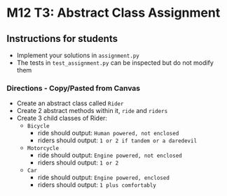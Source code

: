 # M12 T3: Abstract Class Assignment

## Instructions for students

- Implement your solutions in `assignment.py`
- The tests in `test_assignment.py` can be inspected but do not modify them

### Directions - Copy/Pasted from Canvas

* Create an abstract class called `Rider`
* Create 2 abstract methods within it, `ride` and `riders`
* Create 3 child classes of Rider:
  * `Bicycle`
    * ride should output: `Human powered, not enclosed`
    * riders should output: `1 or 2 if tandem or a daredevil`
  * `Motorcycle`
    * ride should output: `Engine powered, not enclosed`
    * riders should output: `1 or 2`
  * `Car`
    * ride should output: `Engine powered, enclosed`
    * riders should output: `1 plus comfortably`

